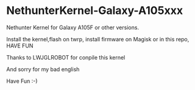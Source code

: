 # NethunterKernel-Galaxy-A105xxx
Nethunter Kernel for Galaxy A105F or other versions.


Install the kernel,flash on twrp, install firmware on
Magisk or in this repo, HAVE FUN

Thanks to LWJGLROBOT for conpile this kernel
 
And sorry for my bad english



Have Fun :-)
